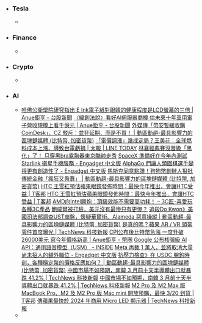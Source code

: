 - ### Tesla
	-
- ### Finance
	-
- ### Crypto
	-
- ### AI
	- [哈佛公衞學院研究指出 E Ink電子紙對眼睛的健康程度是LCD螢幕的三倍 | Anue鉅亨 - 台股新聞](https://m.cnyes.com/news/id/5115199)
	  [〈緯創法說〉看好AI伺服器商機 估未來十年車用電子營收規模上看千億元 | Anue鉅亨 - 台股新聞](https://news.cnyes.com/news/id/5115331)
	  [外媒傳「幣安暫緩收購CoinDesk」，CZ 駁斥：並非延期、而是不買！ | 動區動趨-最具影響力的區塊鏈媒體 (比特幣, 加密貨幣)](https://www.blocktempo.com/binance-denies-interest-in-buying-coindesk/)
	  [「電價調漲」幾成定局？王美花：全球燃料成本上漲、導致台電虧損 | 太報 | LINE TODAY](https://today.line.me/tw/v2/article/wJ7gZjE)
	  [林襄經典賽沒晉級「黑化」了！ 只穿黑bra露胸器東京酷帥走秀](https://tw.nextapple.com/entertainment/20230314/77E38C946AE2927CC0DC8D75446A4ABF)
	  [SpaceX 準備好在今年內測試 Starlink 衛星手機服務 - Engadget 中文版](https://chinese.engadget.com/spacex-is-getting-ready-to-test-its-starlink-satellite-to-cell-phone-service-100012459.html)
	  [AlphaGo 們讓人類圍棋選手變得更有創造性了 - Engadget 中文版](https://chinese.engadget.com/alphago-pushed-human-go-players-to-become-more-creative-130042629.html)
	  [馬斯克同意點讚！狗狗幣創辦人狠批傳統金融「瘋狂又愚蠢」 | 動區動趨-最具影響力的區塊鏈媒體 (比特幣, 加密貨幣)](https://www.blocktempo.com/dogecoin-founder-remember-that-every-single-thing-about-modern-financial-markets-is-batshit-insane-stupidity/)
	  [HTC 王雪紅預估蘋果眼鏡發佈時間：最快今年推出，會讓HTC受益 | T客邦](https://www.techbang.com/posts/104440-htc-wang-xuehong-revealed-that-apple-glasses-release-time-the)
	  [HTC 王雪紅預估蘋果眼鏡發佈時間：最快今年推出，會讓HTC受益 | T客邦](https://www.techbang.com/posts/104440-htc-wang-xuehong-revealed-that-apple-glasses-release-time-the)
	  [AMD向Intel開炮：頂級效能不需要高功耗！ – 3C匠-喜愛玩各種3C產品](https://3cjohnhardware.wordpress.com/2023/03/13/amd-intel-7/)
	  [鮑威爾被打臉，美元沒有最慘只有更慘？](https://www.dailyfxasia.com/cn/cmarkets/20230314-23353.html)
	  [追殺Do Kwon》美國司法部調查UST崩盤，懷疑華爾街、Alameda 惡意操縱 | 動區動趨-最具影響力的區塊鏈媒體 (比特幣, 加密貨幣)](https://www.blocktempo.com/us-justice-department-is-investigating-ust-collapse/)
	  [是真的嗎？蘋果 AR / VR 頭盔零件首度曝光 | TechNews 科技新報](https://technews.tw/2023/03/14/apple-ar-vr-5/)
	  [CPI公布後比特幣急漲 一度升破26000美元 寫今年價格新高 | Anue鉅亨 - 幣圈](https://news.cnyes.com/news/id/5115353)
	  [Google 公布核彈級 AI API：通用語音模型（USM） - INSIDE](https://www.inside.com.tw/article/30930-google-universal-speech-model-usm)
	  [Meta 再裁 1 萬人，並將取消大量尚未招人的額外職位 - Engadget 中文版](https://chinese.engadget.com/zuckerberg-touts-year-of-efficiency-as-meta-lays-off-an-additional-10000-workers-144656596.html)
	  [抗壓力檢查》在 USDC 脫鉤時刻，各種穩定幣的價格反應如何？ | 動區動趨-最具影響力的區塊鏈媒體 (比特幣, 加密貨幣)](https://www.blocktempo.com/usdc-plummets-how-stablecoins-perform/)
	  [中國市場不如預期，南韓 3 月前十天半導體出口就暴跌 41.2% | TechNews 科技新報](https://finance.technews.tw/2023/03/14/south-koreas-semiconductor-exports-plunge-41-2-in-first-10-days-of-march-alone/)
	  [中國市場不如預期，南韓 3 月前十天半導體出口就暴跌 41.2% | TechNews 科技新報](https://finance.technews.tw/2023/03/14/south-koreas-semiconductor-exports-plunge-41-2-in-first-10-days-of-march-alone/)
	  [M2 Pro 及 M2 Max 版 MacBook Pro、M2 及 M2 Pro 版 Mac mini 開放預購，最快 3/20 到貨 | T客邦](https://www.techbang.com/posts/104628-m2-pro-and-m2-max-macbook-pro-m2-and-m2-pro-mac-mini)
	  [傳蘋果最快於 2024 年商用 Micro LED 顯示器 | TechNews 科技新報](https://technews.tw/2023/03/14/apple-micro-led-3/)
	-